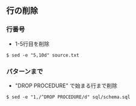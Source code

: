 ## 行の削除

### 行番号

- 1-5行目を削除

```
$ sed -e "5,10d" source.txt
```

###  パターンまで

- "DROP PROCEDURE" で始まる行まで削除

```
$ sed -e "1,/^DROP PROCEDURE/d" sql/schema.sql
```